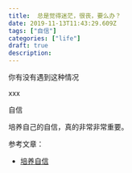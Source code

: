 ```yaml
---
title:  总是觉得迷茫，很丧，要么办？
date: 2019-11-13T11:43:29.609Z
tags: ["自信"]
categories: ["life"]
draft: true
description:
---
```


你有没有遇到这种情况

xxx


自信

培养自己的自信，真的非常非常重要。

参考文章：

- [培养自信](https://mp.weixin.qq.com/s/lO0XXuIeKxf2Q1-EF9KVnQ)